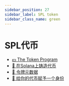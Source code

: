 ```yaml
---
sidebar_position: 27
sidebar_label: SPL token
sidebar_class_name: green
---
```


# SPL代币

- [💵 The Token Program](./the-token-program/README.md)
- [🏧 在Solana上铸造代币](./mint-token-on-solana/README.md)
- [🧮 令牌元数据](./token-metadata/README.md)
- [🧬 给你的代币赋予一个身份](./give-your-token-an-identity/README.md)
